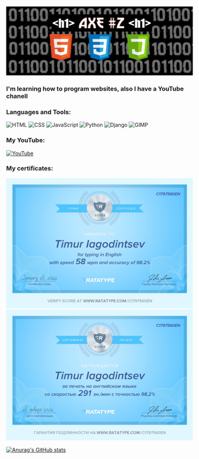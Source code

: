 [![Header](https://github.com/1-A-X-E-1/1-a-x-e-1/blob/main/assets/20220124_153912.png)](https://www.youtube.com/channel/UCWSPDorB5Z6h295m8AnatdA)


### I'm learning how to program websites, also I have a YouTube chanell


### Languages and Tools:
![HTML](https://img.shields.io/badge/-HTML-000000?style=for-the-badge&logo=HTML5&logoColor=E34F26)
![CSS](https://img.shields.io/badge/-CSS-000000?style=for-the-badge&logo=CSS3&logoColor=1572B6)
![JavaScript](https://img.shields.io/badge/-JavaScript-000000?style=for-the-badge&logo=JavaScript&logoColor=F7DF1E)
![Python](https://img.shields.io/badge/-Python-000000?style=for-the-badge&logo=Python&logoColor=3776AB)
![Django](https://img.shields.io/badge/-Django-000000?style=for-the-badge&logo=Django&logoColor=092E20)
![GIMP](https://img.shields.io/badge/-GIMP-000000?style=for-the-badge&logo=GIMP&logoColor=5C5543)

### My YouTube:
[![YouTube](https://img.shields.io/badge/-YouTube-000000?style=for-the-badge&logo=YouTube&logoColor=FF0000)](https://www.youtube.com/channel/UCWSPDorB5Z6h295m8AnatdA)

### My certificates:
![Type_test](https://github.com/1-A-X-E-1/1-a-x-e-1/blob/main/assets/1797560-0.jpg)
![Type_test](https://github.com/1-A-X-E-1/1-a-x-e-1/blob/main/assets/1797560-1644474798.jpg)

[![Anurag's GitHub stats](https://github-readme-stats.vercel.app/api?username=1-a-x-e-1&count_private=true&show_icons=true&theme=tokyonight)](https://github.com/anuraghazra/github-readme-stats)

